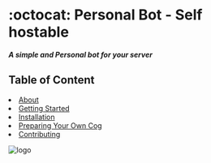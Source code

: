 <h1>:octocat: Personal Bot - Self hostable</h1>
<strong><i>A simple and Personal bot for your server</i></strong>

## Table of Content
<li><a href="#about">About</a><br>
<li><a href="#gettingstarted">Getting Started</a><br>
<li><a href="#installation">Installation</a><br>
<li><a href="#owncog">Preparing Your Own Cog</a><br>
<li><a href="#contributing">Contributing</a><br>

<img src="https://i.ibb.co/d4xzthX/Pics-Art-09-26-03-44-18.jpg" alt="logo"><br>
